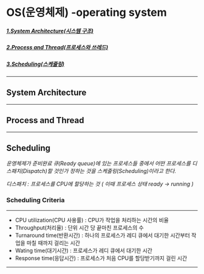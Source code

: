 # OS(운영체제) -operating system


##### [1.System Architecture(시스템 구조)](#System-Architecture)

##### [2.Process and Thread(프로세스와 쓰레드)](#Process-and-Thread)

##### [3.Scheduling(스케줄링)](#Scheduling)

---



## System Architecture

___







## Process and Thread

___








## Scheduling

*운영체제가 준비완료 큐(Ready queue)에 있는 프로세스들 중에서 어떤 프로세스를 디스패치(Dispatch)할 것인가 정하는 것을 스케줄링(Scheduling)이라고 한다.*  

*디스패치 : 프로세스를 CPU에 할당하는 것 ( 이때 프로세스 상태 ready -> running )*

### Scheduling Criteria

------

- CPU utilization(CPU 사용률) : CPU가 작업을 처리하는 시간의 비율
- Throughput(처리율) : 단위 시간 당 끝마친 프로세스의 수
- Turnaround time(반환시간) : 하나의 프로세스가 레디 큐에서 대기한 시간부터 작업을 마칠 때까지 걸리는 시간
- Wating time(대기시간) : 프로세스가 레디 큐에서 대기한 시간
- Response time(응답시간) : 프로세스가 처음 CPU를 할당받기까지 걸린 시간
___





